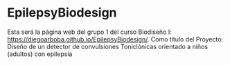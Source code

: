 # EpilepsyBiodesign
Esta será la página web del grupo 1 del curso Biodiseño I: https://diegoarboba.github.io/EpilepsyBiodesign/. Como título del Proyecto: Diseño de un detector de convulsiones Toniclónicas orientado a niños (adultos) con epilepsia
